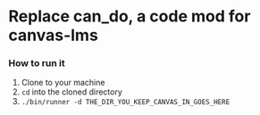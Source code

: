 # Replace can_do, a code mod for canvas-lms

### How to run it 

1. Clone to your machine
2. `cd` into the cloned directory
3. `./bin/runner -d THE_DIR_YOU_KEEP_CANVAS_IN_GOES_HERE`
